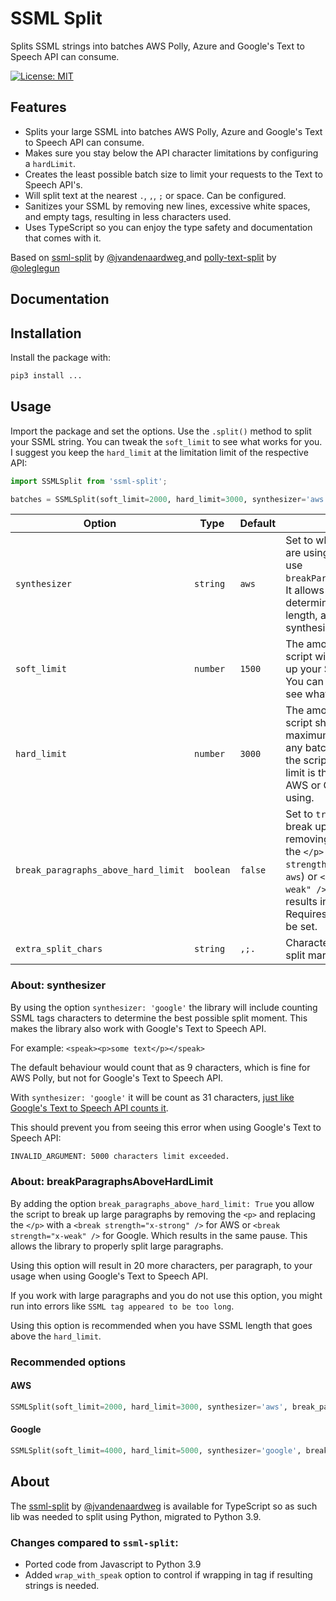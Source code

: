 # SSML Split

Splits SSML strings into batches AWS Polly, Azure and Google's Text to Speech API can consume.

[![License: MIT](https://img.shields.io/badge/License-MIT-green.svg)](https://opensource.org/licenses/MIT)

## Features

*  Splits your large SSML into batches AWS Polly, Azure and Google's Text to Speech API can consume.
*  Makes sure you stay below the API character limitations by configuring a `hardLimit`.
*  Creates the least possible batch size to limit your requests to the Text to Speech API's.
*  Will split text at the nearest `.`, `,`, `;` or space. Can be configured.
*  Sanitizes your SSML by removing new lines, excessive white spaces, and empty tags, resulting in less characters used.
*  Uses TypeScript so you can enjoy the type safety and documentation that comes with it.

Based on [ssml-split](https://github.com/jvandenaardweg/ssml-split) by [@jvandenaardweg ](https://github.com/jvandenaardweg) and
[polly-text-split](https://github.com/oleglegun/polly-text-split) by [@oleglegun](https://github.com/oleglegun)

## Documentation


## Installation
Install the package with:

```sh
pip3 install ...
```

## Usage

Import the package and set the options. Use the `.split()` method to split your SSML string. You can tweak the `soft_limit` to see what works for you. I suggest you keep the `hard_limit` at the limitation limit of the respective API:

```python
import SSMLSplit from 'ssml-split';

batches = SSMLSplit(soft_limit=2000, hard_limit=3000, synthesizer='aws', break_paragraphs_above_hard_limit=True).split(ssml='text')
```


| Option              | Type | Default                       | Description                                                                           |
| ------------------- | ---- | ------------------------- | ------------------------------------------------------------------------------------- |
| `synthesizer` | `string` | `aws`  | Set to which synthesizer you are using. Useful for when you use `breakParagraphsAboveHardLimit`. It allows the library to determine the correct break length, as that differs per synthesizer service. |
| `soft_limit` | `number` | `1500`  | The amount of characters the script will start trying to break-up your SSML in multiple parts. You can tweak this number to see what works for you. |
| `hard_limit` | `number` | `3000`  | The amount of characters the script should stay below for maximum size per SSML part. If any batch size goes above this, the script will error. This hard limit is the character limit of the AWS or Google API you are using. |
| `break_paragraphs_above_hard_limit` | `boolean` | `false` | Set to `true` to allow the script to break up large paragraphs by removing the `<p>` and replacing the `</p>` with a `<break strength="x-strong" />` (for `aws`) or `<break strength="x-weak" />` (for `google`). Which results in the same pause. Requires option `synthesizer` to be set. |
| `extra_split_chars` | `string` | `,;.` | Characters that can be used as split markers for plain text.

### About: synthesizer
By using the option `synthesizer: 'google'` the library will include counting SSML tags characters to determine the best possible split moment. This makes the library also work with Google's Text to Speech API.

For example:
`<speak><p>some text</p></speak>`

The default behaviour would count that as 9 characters, which is fine for AWS Polly, but not for Google's Text to Speech API.

With `synthesizer: 'google'` it will be count as 31 characters, [just like Google's Text to Speech API counts it](https://cloud.google.com/text-to-speech/pricing?hl=en).

This should prevent you from seeing this error when using Google's Text to Speech API:

```bash
INVALID_ARGUMENT: 5000 characters limit exceeded.
```

### About: breakParagraphsAboveHardLimit
By adding the option `break_paragraphs_above_hard_limit: True` you allow the script to break up large paragraphs by removing the `<p>` and replacing the `</p>` with a `<break strength="x-strong" />` for AWS or `<break strength="x-weak" />` for Google. Which results in the same pause. This allows the library to properly split large paragraphs.

Using this option will result in 20 more characters, per paragraph, to your usage when using Google's Text to Speech API.

If you work with large paragraphs and you do not use this option, you might run into errors like `SSML tag appeared to be too long`.

Using this option is recommended when you have SSML length that goes above the `hard_limit`.

### Recommended options
#### AWS
```python
SSMLSplit(soft_limit=2000, hard_limit=3000, synthesizer='aws', break_paragraphs_above_hard_limit=True).split(ssml='text')
```

#### Google
```python
SSMLSplit(soft_limit=4000, hard_limit=5000, synthesizer='google', break_paragraphs_above_hard_limit=True).split(ssml='text')
```

## About
The [ssml-split](https://github.com/jvandenaardweg/ssml-split) by [@jvandenaardweg](https://github.com/jvandenaardweg) is available for TypeScript so as such lib was needed to split using Python, migrated to Python 3.9.

### Changes compared to `ssml-split`:
* Ported code from Javascript to Python 3.9
* Added `wrap_with_speak` option to control if wrapping in <speak> tag if resulting strings is needed.

